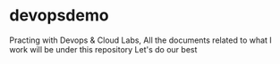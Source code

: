 # devopsdemo

Practing with Devops & Cloud Labs, All the documents related to what I work will be under this repository
Let's do our best 
